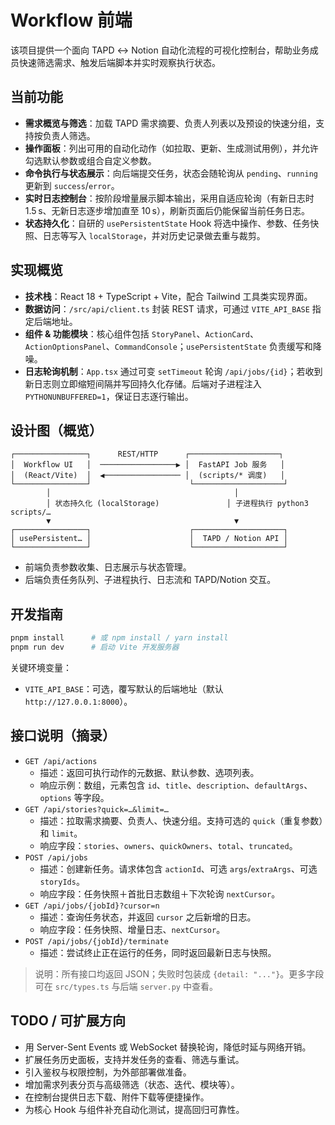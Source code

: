 # Workflow 前端

该项目提供一个面向 TAPD ↔ Notion 自动化流程的可视化控制台，帮助业务成员快速筛选需求、触发后端脚本并实时观察执行状态。

## 当前功能

- **需求概览与筛选**：加载 TAPD 需求摘要、负责人列表以及预设的快速分组，支持按负责人筛选。
- **操作面板**：列出可用的自动化动作（如拉取、更新、生成测试用例），并允许勾选默认参数或组合自定义参数。
- **命令执行与状态展示**：向后端提交任务，状态会随轮询从 `pending`、`running` 更新到 `success`/`error`。
- **实时日志控制台**：按阶段增量展示脚本输出，采用自适应轮询（有新日志时 1.5 s、无新日志逐步增加直至 10 s），刷新页面后仍能保留当前任务日志。
- **状态持久化**：自研的 `usePersistentState` Hook 将选中操作、参数、任务快照、日志等写入 `localStorage`，并对历史记录做去重与裁剪。

## 实现概览

- **技术栈**：React 18 + TypeScript + Vite，配合 Tailwind 工具类实现界面。
- **数据访问**：`/src/api/client.ts` 封装 REST 请求，可通过 `VITE_API_BASE` 指定后端地址。
- **组件 & 功能模块**：核心组件包括 `StoryPanel`、`ActionCard`、`ActionOptionsPanel`、`CommandConsole`；`usePersistentState` 负责缓写和降噪。
- **日志轮询机制**：`App.tsx` 通过可变 `setTimeout` 轮询 `/api/jobs/{id}`；若收到新日志则立即缩短间隔并写回持久化存储。后端对子进程注入 `PYTHONUNBUFFERED=1`，保证日志逐行输出。

## 设计图（概览）

```
┌────────────────┐      REST/HTTP      ┌────────────────────┐
│  Workflow UI   │  ─────────────────▶ │  FastAPI Job 服务   │
│  (React/Vite)  │  ◀───────────────── │  (scripts/* 调度)   │
└────────────────┘                      └────────────────────┘
        │                                         │
        │ 状态持久化 (localStorage)               │ 子进程执行 python3 scripts/…
        ▼                                         ▼
┌────────────────┐                      ┌────────────────────┐
│ usePersistent… │                      │  TAPD / Notion API │
└────────────────┘                      └────────────────────┘
```

- 前端负责参数收集、日志展示与状态管理。
- 后端负责任务队列、子进程执行、日志流和 TAPD/Notion 交互。

## 开发指南

```bash
pnpm install      # 或 npm install / yarn install
pnpm run dev      # 启动 Vite 开发服务器
```

关键环境变量：

- `VITE_API_BASE`：可选，覆写默认的后端地址（默认 `http://127.0.0.1:8000`）。

## 接口说明（摘录）

- `GET /api/actions`
  - 描述：返回可执行动作的元数据、默认参数、选项列表。
  - 响应示例：数组，元素包含 `id`、`title`、`description`、`defaultArgs`、`options` 等字段。
- `GET /api/stories?quick=…&limit=…`
  - 描述：拉取需求摘要、负责人、快速分组。支持可选的 `quick`（重复参数）和 `limit`。
  - 响应字段：`stories`、`owners`、`quickOwners`、`total`、`truncated`。
- `POST /api/jobs`
  - 描述：创建新任务。请求体包含 `actionId`、可选 `args`/`extraArgs`、可选 `storyIds`。
  - 响应字段：任务快照＋首批日志数组＋下次轮询 `nextCursor`。
- `GET /api/jobs/{jobId}?cursor=n`
  - 描述：查询任务状态，并返回 `cursor` 之后新增的日志。
  - 响应字段：任务快照、增量日志、`nextCursor`。
- `POST /api/jobs/{jobId}/terminate`
  - 描述：尝试终止正在运行的任务，同时返回最新日志与快照。

> 说明：所有接口均返回 JSON；失败时包装成 `{detail: "..."}`。更多字段可在 `src/types.ts` 与后端 `server.py` 中查看。

## TODO / 可扩展方向

- 用 Server-Sent Events 或 WebSocket 替换轮询，降低时延与网络开销。
- 扩展任务历史面板，支持并发任务的查看、筛选与重试。
- 引入鉴权与权限控制，为外部部署做准备。
- 增加需求列表分页与高级筛选（状态、迭代、模块等）。
- 在控制台提供日志下载、附件下载等便捷操作。
- 为核心 Hook 与组件补充自动化测试，提高回归可靠性。
